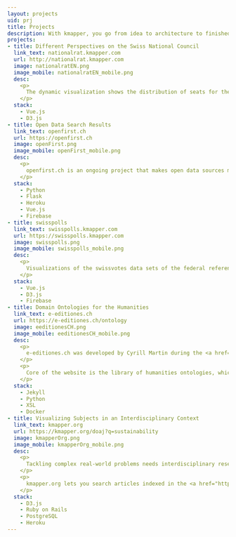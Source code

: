 ```yaml
---
layout: projects
uid: prj
title: Projects
description: With kmapper, you go from idea to architecture to finished application
projects:
- title: Different Perspectives on the Swiss National Council
  link_text: nationalrat.kmapper.com
  url: http://nationalrat.kmapper.com
  image: nationalratEN.png
  image_mobile: nationalratEN_mobile.png
  desc: 
    <p>
      The dynamic visualization shows the distribution of seats for the 200 members of the National Council in relation to an additional feature.
    </p>
  stack: 
    - Vue.js
    - D3.js
- title: Open Data Search Results
  link_text: openfirst.ch
  url: https://openfirst.ch
  image: openFirst.png
  image_mobile: openFirst_mobile.png
  desc: 
    <p>
      openfirst.ch is an ongoing project that makes open data sources more accessible. Anyone at the beginning of a web research who wants to get an idea of ​​a certain topic quickly and reliably will be flooded with mostly non-effective results. The search engine openfirst.ch delivers fewer but more qualified hits. For the initial test phase, the results are categorized into media, institutions, statistics, science and Wikipedia.
    </p>
  stack: 
    - Python
    - Flask
    - Heroku
    - Vue.js
    - Firebase
- title: swisspolls
  link_text: swisspolls.kmapper.com
  url: https://swisspolls.kmapper.com
  image: swisspolls.png
  image_mobile: swisspolls_mobile.png
  desc: 
    <p>
      Visualizations of the swissvotes data sets of the federal referendums follow-up surveys.
    </p>
  stack: 
    - Vue.js
    - D3.js
    - Firebase
- title: Domain Ontologies for the Humanities
  link_text: e-editiones.ch
  url: https://e-editiones.ch/ontology
  image: eeditionesCH.png
  image_mobile: eeditionesCH_mobile.png
  desc:
    <p>
      e-editiones.ch was developed by Cyrill Martin during the <a href="https://github.com/nie-ine/" target="_blank"> National Infrastructure for Editions</a> project at the University of Basel and is being further developed by kmapper.
    </p>
    <p>
      Core of the website is the library of humanities ontologies, which are maintained as Turtle files in their own <a href="https://github.com/nie-ine/Ontologies" target="_blank">GitHub Repository</a>. For the website, the ontologies are automatically converted into various RDF formats and HTML. e-editiones.ch supports content negotiation in order to request specific formats programmatically and meets the criteria of <a href="https://www.w3.org/DesignIssues/LinkedData.html#fivestar" target="_blank">5 Star Linked Open Data</a>.
    </p>
  stack: 
    - Jekyll
    - Python
    - XSL
    - Docker
- title: Visualizing Subjects in an Interdisciplinary Context
  link_text: kmapper.org
  url: https://kmapper.org/doaj?q=sustainability
  image: kmapperOrg.png
  image_mobile: kmapperOrg_mobile.png
  desc: 
    <p>
      Tackling complex real-world problems needs interdisciplinary research and an open knowledge landscape easy to navigate. kmapper is such a knowledge mapper.
    </p>
    <p>
      kmapper.org lets you search articles indexed in the <a href="https://doaj.org" target="_blank">DOAJ</a> and visualizes the results based on relevance and scientific discipline.
    </p>
  stack: 
    - D3.js
    - Ruby on Rails
    - PostgreSQL
    - Heroku
---
```

